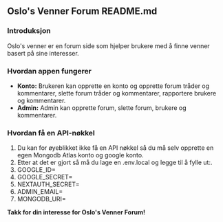 ## Oslo's Venner Forum README.md

### Introduksjon

Oslo's venner er en forum side som hjelper brukere med å finne venner basert på sine interesser.

### Hvordan appen fungerer

* **Konto:** Brukeren kan opprette en konto og opprette forum tråder og kommentarer, slette forum tråder og kommentarer, rapportere brukere og kommentarer.
* **Admin:** Admin kan opprette forum, slette forum, brukere og kommentarer.

### Hvordan få en API-nøkkel

1. Du kan for øyeblikket ikke få en API nøkkel så du må selv opprette en egen Mongodb Atlas konto og google konto.
2. Etter at det er gjort så må du lage en .env.local og legge til å fylle ut:.
3. GOOGLE_ID=
4. GOOGLE_SECRET=
5. NEXTAUTH_SECRET=
6. ADMIN_EMAIL=
7. MONGODB_URI=


**Takk for din interesse for Oslo's Venner Forum!**
